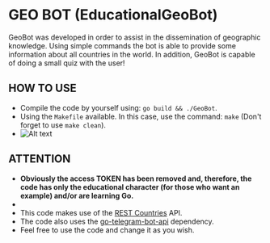 # GEO BOT (EducationalGeoBot)

GeoBot was developed in order to assist in the dissemination of geographic knowledge. Using simple commands the bot is able to provide some information about all countries in the world. In addition, GeoBot is capable of doing a small quiz with the user!

## HOW TO USE

* Compile the code by yourself using: `go build && ./GeoBot`.
* Using the `Makefile` available. In this case, use the command: `make` (Don't forget to use `make clean`).
* ![Alt text](/home/gabriel-dias/Imagens/start_help_commands.png "Title")

## ATTENTION

* **Obviously the access TOKEN has been removed and, therefore, the code has only the educational character (for those who want an example) and/or are learning Go.**
* 
* This code makes use of the [REST Countries](https://restcountries.eu/) API.
* The code also uses the [go-telegram-bot-api](https://github.com/go-telegram-bot-api/telegram-bot-api) dependency.
* Feel free to use the code and change it as you wish.